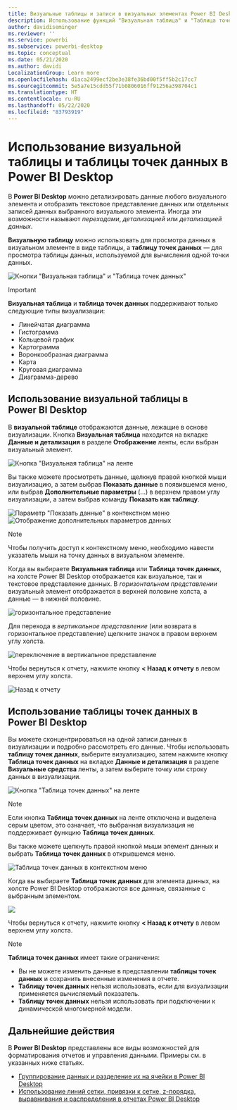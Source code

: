 ```yaml
---
title: Визуальные таблицы и записи в визуальных элементах Power BI Desktop
description: Использование функций "Визуальная таблица" и "Таблица точек данных" в Power BI Desktop для детализации сведений
author: davidiseminger
ms.reviewer: ''
ms.service: powerbi
ms.subservice: powerbi-desktop
ms.topic: conceptual
ms.date: 05/21/2020
ms.author: davidi
LocalizationGroup: Learn more
ms.openlocfilehash: d1aca2499ecf2be3e38fe36bd00f5ff5b2c17cc7
ms.sourcegitcommit: 5e5a7e15cdd55f71b0806016ff91256a398704c1
ms.translationtype: HT
ms.contentlocale: ru-RU
ms.lasthandoff: 05/22/2020
ms.locfileid: "83793919"
---
```

# <a name="use-visual-table-and-data-point-table-in-power-bi-desktop"></a>Использование визуальной таблицы и таблицы точек данных в Power BI Desktop
В **Power BI Desktop** можно детализировать данные любого визуального элемента и отобразить текстовое представление данных или отдельных записей данных выбранного визуального элемента. Иногда эти возможности называют *переходами*, *детализацией* или *детализацией данных*.

**Визуальную таблицу** можно использовать для просмотра данных в визуальном элементе в виде таблицы, а **таблицу точек данных** — для просмотра таблицы данных, используемой для вычисления одной точки данных. 

![Кнопки "Визуальная таблица" и "Таблица точек данных"](media/desktop-see-data-see-records/see-data-record.png)

>[!IMPORTANT]
>**Визуальная таблица** и **таблица точек данных** поддерживают только следующие типы визуализации:
>  - Линейчатая диаграмма
>  - Гистограмма
>  - Кольцевой график
>  - Картограмма
>  - Воронкообразная диаграмма
>  - Карта
>  - Круговая диаграмма
>  - Диаграмма-дерево

## <a name="use-visual-table-in-power-bi-desktop"></a>Использование визуальной таблицы в Power BI Desktop

В **визуальной таблице** отображаются данные, лежащие в основе визуализации. Кнопка **Визуальная таблица** находится на вкладке **Данные и детализация** в разделе **Отображение** ленты, если выбран визуальный элемент.

![Кнопка "Визуальная таблица" на ленте](media/desktop-see-data-see-records/visual-table-01.png)

Вы также можете просмотреть данные, щелкнув правой кнопкой мыши визуализацию, а затем выбрав **Показать данные** в появившемся меню, или выбрав **Дополнительные параметры** (...) в верхнем правом углу визуализации, а затем выбрав команду **Показать как таблицу**.

![Параметр "Показать данные" в контекстном меню](media/desktop-see-data-see-records/visual-table-02.png)&nbsp;&nbsp;![Отображение дополнительных параметров данных](media/desktop-see-data-see-records/visual-table-03.png)

> [!NOTE]
> Чтобы получить доступ к контекстному меню, необходимо навести указатель мыши на точку данных в визуальном элементе.

Когда вы выбираете **Визуальная таблица** или **Таблица точек данных**, на холсте Power BI Desktop отображается как визуальное, так и текстовое представление данных. В *горизонтальном представлении* визуальный элемент отображается в верхней половине холста, а данные — в нижней половине. 

![горизонтальное представление](media/desktop-see-data-see-records/visual-table-04.png)

Для перехода в *вертикальное представление* (или возврата в горизонтальное представление) щелкните значок в правом верхнем углу холста.

![переключение в вертикальное представление](media/desktop-see-data-see-records/visual-table-05.png)

Чтобы вернуться к отчету, нажмите кнопку **< Назад к отчету** в левом верхнем углу холста.

![Назад к отчету](media/desktop-see-data-see-records/visual-table-06.png)

## <a name="use-data-point-table-in-power-bi-desktop"></a>Использование таблицы точек данных в Power BI Desktop

Вы можете сконцентрироваться на одной записи данных в визуализации и подробно рассмотреть его данные. Чтобы использовать **таблицу точек данных**, выберите визуализацию, затем нажмите кнопку **Таблица точек данных** на вкладке **Данные и детализация** в разделе **Визуальные средства** ленты, а затем выберите точку или строку данных в визуализации. 

![Кнопка "Таблица точек данных" на ленте](media/desktop-see-data-see-records/visual-table-07.png)

> [!NOTE]
> Если кнопка **Таблица точек данных** на ленте отключена и выделена серым цветом, это означает, что выбранная визуализация не поддерживает функцию **Таблица точек данных**.

Вы также можете щелкнуть правой кнопкой мыши элемент данных и выбрать **Таблица точек данных** в открывшемся меню.

![Таблица точек данных в контекстном меню](media/desktop-see-data-see-records/visual-table-08.png)

Когда вы выбираете **Таблица точек данных** для элемента данных, на холсте Power BI Desktop отображаются все данные, связанные с выбранным элементом. 

![](media/desktop-see-data-see-records/visual-table-09.png)

Чтобы вернуться к отчету, нажмите кнопку **< Назад к отчету** в левом верхнем углу холста.


> [!NOTE]
>**Таблица точек данных** имеет такие ограничения:
> - Вы не можете изменить данные в представлении **таблицы точек данных** и сохранить внесенные изменения в отчете.
> - **Таблицу точек данных** нельзя использовать, если для визуализации применяется вычисляемый показатель.
> - **Таблицу точек данных** нельзя использовать при подключении к динамической многомерной модели.

## <a name="next-steps"></a>Дальнейшие действия
В **Power BI Desktop** представлены все виды возможностей для форматирования отчетов и управления данными. Примеры см. в указанных ниже статьях.

* [Группирование данных и разделение их на ячейки в Power BI Desktop](desktop-grouping-and-binning.md)
* [Использование линий сетки, привязки к сетке, z-порядка, выравнивания и распределения в отчетах Power BI Desktop](desktop-gridlines-snap-to-grid.md)


